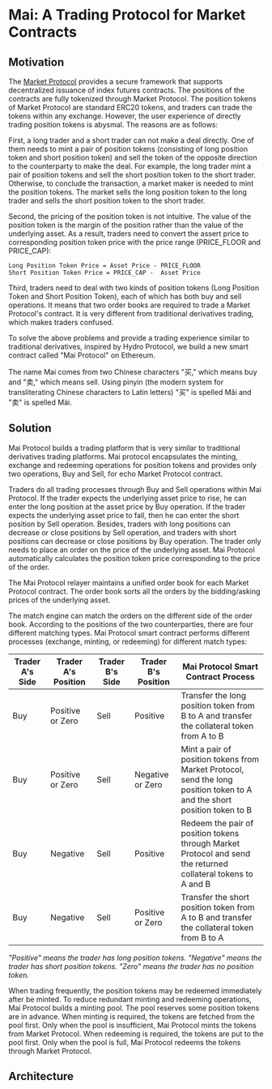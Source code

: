 # Mai: A Trading Protocol for Market Contracts

## Motivation

The [Market Protocol](market-protocol.md) provides a secure framework that supports decentralized issuance of index futures contracts. The positions of the contracts are fully tokenized through Market Protocol. The position tokens of Market Protocol are standard ERC20 tokens, and traders can trade the tokens within any exchange. However, the user experience of directly trading position tokens is abysmal. The reasons are as follows:

First, a long trader and a short trader can not make a deal directly. One of them needs to mint a pair of position tokens (consisting of long position token and short position token) and sell the token of the opposite direction to the counterparty to make the deal. For example, the long trader mint a pair of position tokens and sell the short position token to the short trader. Otherwise, to conclude the transaction, a market maker is needed to mint the position tokens.  The market sells the long position token to the long trader and sells the short position token to the short trader.

Second, the pricing of the position token is not intuitive. The value of the position token is the margin of the position rather than the value of the underlying asset. As a result,  traders need to convert the assert price to corresponding position token price with the price range (PRICE_FLOOR and PRICE_CAP):

```
Long Position Token Price = Asset Price - PRICE_FLOOR
Short Position Token Price = PRICE_CAP -  Asset Price
```

Third, traders need to deal with two kinds of position tokens (Long Position Token and Short Position Token), each of which has both buy and sell operations. It means that two order books are required to trade a Market Protocol's contract. It is very different from traditional derivatives trading, which makes traders confused.

To solve the above problems and provide a trading experience similar to traditional derivatives, inspired by Hydro Protocol, we build a new smart contract called "Mai Protocol" on Ethereum.

The name Mai comes from two Chinese characters "买," which means buy and "卖," which means sell. Using pinyin (the modern system for transliterating Chinese characters to Latin letters) "买" is spelled Mǎi and "卖" is spelled Mài.

## Solution

Mai Protocol builds a trading platform that is very similar to traditional derivatives trading platforms. Mai protocol encapsulates the minting, exchange and redeeming operations for position tokens and provides only two operations, Buy and Sell, for echo Market Protocol contract. 

Traders do all trading processes through Buy and Sell operations within Mai Protocol. If the trader expects the underlying asset price to rise, he can enter the long position at the asset price by Buy operation. If the trader expects the underlying asset price to fall, then he can enter the short position by Sell operation. Besides, traders with long positions can decrease or close positions by Sell operation, and traders with short positions can decrease or close positions by Buy operation. The trader only needs to place an order on the price of the underlying asset. Mai Protocol automatically calculates the position token price corresponding to the price of the order.

The Mai Protocol relayer maintains a unified order book for each Market Protocol contract. The order book sorts all the orders by the bidding/asking prices of the underlying asset.

The match engine can match the orders on the different side of the order book. According to the positions of the two counterparties, there are four different matching types. Mai Protocol smart contract performs different processes (exchange, minting, or redeeming) for different match types:

| Trader A's Side | Trader A's Position | Trader B's Side  | Trader B's Position  | Mai Protocol Smart Contract Process             |
|-----------------|---------------------|------------------|----------------------|-------------------------------------------------|
| Buy             | Positive or Zero    |  Sell            |  Positive            | Transfer the long position token from B to A and transfer the collateral token from A to B |
| Buy             | Positive or Zero    |  Sell            |  Negative or Zero    | Mint a pair of position tokens from Market Protocol, send the long position token to A and the short position token to B |
| Buy             | Negative            |  Sell            |  Positive            | Redeem the pair of position tokens through Market Protocol and send the returned collateral tokens to A and B |
| Buy             | Negative            |  Sell            |  Positive or Zero    | Transfer the short position token from A to B and transfer the collateral token from B to A |

*"Positive" means the trader has long position tokens. "Negative" means the trader has short position tokens. "Zero" means the trader has no position token.*

When trading frequently, the position tokens may be redeemed immediately after be minted. To reduce redundant minting and redeeming operations,  Mai Protocol builds a minting pool. The pool reserves some position tokens are in advance. When minting is required, the tokens are fetched from the pool first. Only when the pool is insufficient, Mai Protocol mints the tokens from Market Protocol. When redeeming is required, the tokens are put to the pool first. Only when the pool is full, Mai Protocol redeems the tokens through Market Protocol.

## Architecture
